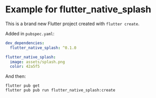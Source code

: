 # Example for flutter_native_splash

This is a brand new Flutter project created with `flutter create`.

Added in `pubspec.yaml`:

```yaml
dev_dependencies:
  flutter_native_splash: ^0.1.0

flutter_native_splash:
  image: assets/splash.png
  color: 42a5f5
```

And then:

```
flutter pub get
flutter pub pub run flutter_native_splash:create
```
